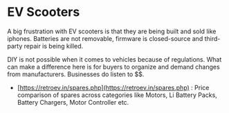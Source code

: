 # EV Scooters

A big frustration with EV scooters is that they are being built and sold like iphones. Batteries are not removable, firmware is closed-source and third-party repair is being killed.

DIY is not possible when it comes to vehicles because of regulations. What can make a difference here is for buyers to organize and demand changes from manufacturers. Businesses do listen to \$$.

* [https://retroev.in/spares.php](https://retroev.in/spares.php) : Price comparison of spares across categories like Motors, Li Battery Packs, Battery Chargers, Motor Controller etc.




